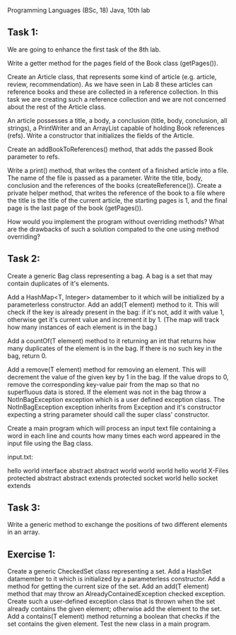 Programming Languages (BSc, 18) Java, 10th lab

Task 1:
-------
We are going to enhance the first task of the 8th lab.

Write a getter method for the pages field of the Book class (getPages()).

Create an Article class, that represents some kind of article (e.g. article, review, recommendation). As we have seen in Lab 8 these articles can reference books and these are collected in a reference collection. In this task we are creating such a reference collection and we are not concerned about the rest of the Article class.

An article possesses a title, a body, a conclusion (title, body, conclusion, all strings), a PrintWriter and an ArrayList capable of holding Book references (refs). Write a constructor that initializes the fields of the Article.

Create an addBookToReferences() method, that adds the passed Book parameter to refs.

Write a print() method, that writes the content of a finished article into a file. The name of the file is passed as a parameter. Write the title, body, conclusion and the references of the books (createReference()). Create a private helper method, that writes the reference of the book to a file where the title is the title of the current article, the starting pages is 1, and the final page is the last page of the book (getPages()).

How would you implement the program without overriding methods? What are the drawbacks of such a solution compated to the one using method overriding?

Task 2:
-------
Create a generic Bag<T> class representing a bag. A bag is a set that may contain duplicates of it's elements.

Add a HashMap<T, Integer> datamember to it which will be initialized by a parameterless constructor. Add an add(T element) method to it. This will check if the key is already present in the bag: if it's not, add it with value 1, otherwise get it's current value and increment it by 1. (The map will track how many instances of each element is in the bag.)

Add a countOf(T element) method to it returning an int that returns how many duplicates of the element is in the bag. If there is no such key in the bag, return 0.

Add a remove(T element) method for removing an element. This will decrement the value of the given key by 1 in the bag. If the value drops to 0, remove the corresponding key-value pair from the map so that no superfluous data is stored. If the element was not in the bag throw a NotInBagException exception which is a user defined exception class. The NotInBagException exception inherits from Exception and it's constructor expecting a string parameter should call the super class' constructor.

Create a main program which will process an input text file containing a word in each line and counts how many times each word appeared in the input file using the Bag<T> class.

input.txt:

hello
world
interface
abstract
abstract
world
world
world
hello
world
X-Files
protected
abstract
abstract
extends
protected
socket
world
hello
socket
extends

Task 3:
-------
Write a generic method to exchange the positions of two different elements in an array.

Exercise 1:
----------
Create a generic CheckedSet<T> class representing a set. Add a HashSet<T> datamember to it which is initialized by a parameterless constructor. Add a method for getting the current size of the set. Add an add(T element) method that may throw an AlreadyContainedException checked exception. Create such a user-defined exception class that is thrown when the set already contains the given element; otherwise add the element to the set. Add a contains(T element) method returning a boolean that checks if the set contains the given element. Test the new class in a main program.
